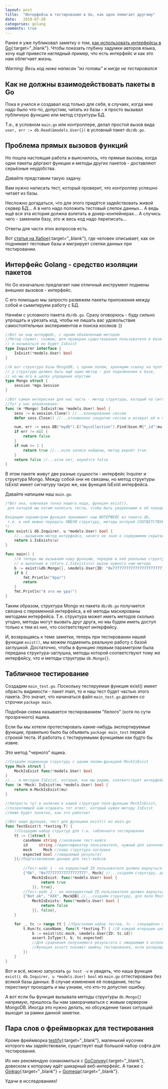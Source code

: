 ```yaml
---
layout: post
title:  "Интерфейсы и тестирование в Go, как одно помогает другому"
date:   2018-07-20
categories: golang
comments: true
---
```

Ранее я уже публиковал заметку о том, [как использовать интерфейсы в Go](/articles/interfaces){:target="_blank"}.
Чтобы показать глубину задумки авторов языка, хочу ещё привести наглядный пример, что есть интерфейс и как это нам облегчает жизнь.

*Warning: Весь код ниже написан "из головы" и нигде не тестировался*

## Как не должны взаимодействовать пакеты в Go
Пока я учился и создавал код только для себя, в случаях, когда мне надо было что-то, допустим, читать из базы - я просто вызывал публичную функцию или метод структуры БД. 

Т.е., в условном `main.go` или контроллере, делал простой вызов вида `user, err := db.Read(&models.User{})` в условный пакет `db/db.go`.

## Проблема прямых вызовов функций
Но пошла настоящая работа и выяснилось, что прямые вызовы, когда одни пакеты дёргают функции и методы других пакетов - доставляют серьёзные неудобства.

Давайте представим такую задачу.

Вам нужно написать тест, который проверит, что контроллер успешно читает из базы.

Несложно догадаться, что для этого придётся задействовать живой сервер БД...
А в него надо положить тестовый слепок данных...
А ведь ещё вся эта история должна взлетать в докер-контейнерах...
А случись чего - заменили базу, это ж весь код надо переписать...

Ответы для части этих вопросов есть.

Вот [статья на Хабре](https://habr.com/post/271239/){:target="_blank"}, где человек описывает, как он поднимает тестовые базы и мигрирует слепки данных при тестировании.

## Интерфейс Golang - средство изоляции пакетов
Но Go изначально предлагает нам отличный инструмент подмены внешних вызовов - интерфейс.

С его помощью мы запросто развяжем пакеты приложения между собой и сымитируем работу с БД.

Начнём с условного пакета `db/db.go`.
Сразу оговорюсь - буду сильно упрощать и урезать код, чтобы не лишать вас удовольствия самостоятельных экспериментов и поиска косяков :))

```go
//Вот он наш интерфейс, с одним объявленным методом
//Метод служит, скажем, для проверки существования пользователя в базе
// и называться он будет IsExist
type Inquirer interface {
	IsExist(*models.User) bool
}

//А вот структура базы MongoDB, с одним полем, хранящим ссылку на пулл сессий
// у структуры должен быть ещё один метод - для подключения к базе,
// но мы его в целях упрощения опустим
type Mongo struct {
	session *mgo.Session
}

//Вот самая интересная для нас часть - метод структуры, который по сигнатуре соответствует методу интерфейса
//Тут у нас реализовано:
func (m *Mongo) IsExist(mu *models.User) bool {
	sess := m.session.Clone() //...клонирование сессии 
	defer sess.Close() //...отложенное закрытие сессии и возврат её в пулл

    num, err := sess.DB("mydb").C("mycollection").Find(bson.M{"_id":mu.ID}).Count() //...запрос к базе и подсчёт количества возвращённых записей
	if err != nil {                                                                 //...так мы проверим, что запись существует в БД
		return false
	}
	if num >= 1 {
		return true //...если записи найдены, метод вернёт true
	}
	return false //...если нет, вернётся false
}
```

В этом пакете живут две разные сущности - интерфейс Inquirer и структура Mongo. 
Между собой они не связаны, но метод структуры IsExist имеет сигнатуру такую же, как функция IsExist интерфейса.

Давайте напишем наш `main.go`.
```go
/*Вот она, ключевая точка нашего кода, функция exist(), 
 для которой мы хотим написать тесты, чтобы быть уверенными в её поведении.

Входящим параметром функция принимает наш ИНТЕРФЕЙС из пакета db,
 т.е. в неё можно передать ЛЮБУЮ структуру, методы которой СООТВЕТСТВУЮТ ИНТЕРФЕЙСУ
*/
func exist(i db.Inquirer, u *models.User) bool {
    //...вызываем метод интерфейса, ничего не зная о содержимом скрытой за ним структуры
    return i.IsExists(u) 
}

func main() {
    //А теперь мы вызываем нашу функцию, передав в неё реальные структуры 
    // и выполнив в return i.IsExists(u) вызов нужного нам метода
    b := exist(&db.Mongo{}, &models.User{ID: "0x7777777777777777777777777777"})
    if b {
        fmt.Println("Ура!")
        return
    }
    fmt.Println("А это не ура!")
}
```
Таким образом, структура Mongo из пакета `db/db.go` получается связана с переменной интерфейса, а её методы маскированы методами интерфейса.
Т.е. структура может иметь методов сколько угодно, методы могут вызвать друг друга, но мы будем иметь доступ только к тем из них, что соответствуют интерфейсу.

И, возвращаясь к теме заметки, теперь при тестировании нашей функции `exist()`, мы можем подменить реальную работу с базой заглушкой.
Достаточно, чтобы в функцию первым параметром была передана структура-заглушка, методы которой соответствуют тому же интерфейсу, что и методы структуры `db.Mongo{}`.

## Табличное тестирование

Создадим `main_test.go`.
Поскольку тестируемая функция exist() имеет обрасть видимости - пакет main, то и наш тест будет частью этого пакета.
Это значит, что начинаться файл `main_test.go` должен со строчки `package main`. 

Подобная схема называется тестированием "белого" (хотя по сути прозрачного) ящика.

Если бы мы хотели протестировать какие-нибудь экспортируемые функции, правильно было бы объявить `package main_test` первой строкой теста.
И работать с тестируемыми функциями как будто бы извне.

Это метод "черного" ящика.

```go
//Создаём подменную структуру с одним полем-функцией MockIsExist
type Mock struct {
	MockIsExist func(*models.User) bool
}
//... и методом IsExist, который, как мы видим, соответствует интерфейсу (который остался в пакете db)
func (m *Mock) IsExist(mu *models.User) bool {
	return m.MockIsExist(mu)
}

//Хитрость тут в наличии в нашей структуре поля-функции MockIsExist,
//позволяющей нам отдавать тот ответ, который нужен методу IsExist
//Ниже будет понятно, как это работает

//Вот наша функция, тест для функциии exist() из main.go
func TestExist(t *testing.T) {
    //Создадим набор структур для т.н. табличного тестирования
	tt := []struct {
		caseName string //название тест-кейса
		id     string //идентификатор пользователя, нужный для заполнения структуры models.User{}, передаваемой вторым параметром в exist()
		mock     Mock //наша структура-заглушка
		expected bool //ожидаемый результат
    }{//Подготавливаем данные для тест-кейсов
     
        //Тест-кейс 1 - на корректный ID пользователя должен вернуться ответ true
		{"Ok", "0x777777777777777777", Mock{ //...создаём структуру, для поля MockIsExist подсовываем функцию, возвращающую true
			MockIsExist: func(*models.User) bool {
				return true
            }}, true},
        //Тест-кейс 2 - на некорректный ID пользователя должен вернуться ответ false
		{"Not ok", "XXX", MockDB{ //...создаём структуру, для поля MockIsExist подсовываем функцию, возвращающую false
			MockIsExists: func(*models.User) bool {
				return false
			}}, false},
	}

	for _, tc := range tt { //Прогоняем набор тестов, tc - сокращённо от test case
		t.Run(tc.caseName, func(t *testing.T) { //В каждой итерации цикла вызываем сабтест - t.Run
			b := exist(&tc.mock, &models.User{ID: tc.id})
            assert.IsType(t, b, tc.expected)
            //Для сравнения получаемого результата с ожидаемым я использовал функцию assert из фрэймворка testify/assert
            //Функция assert покажет ошибку тестирования, если возвращаемый результат не совпадёт с ожидаемым
		})
	}
}
```

Вот и всё, можно запускать `go test -v` и увидеть, что наша функция `exist(i db.Inquirer, u *models.User) bool` из `main.go` оттестирована без всякой базы данных. В случае изменения её поведения, тесты перестанут проходить и мы узнаем, что кто-то допустил ошибку.

А вот если бы функция вызывала методы структуры `db.Mongo{}` напрямую, пришлось бы нам заморачиваться с живым сервером MongoDB.
Иногда это нужно делать, но обсуждение таких ситуаций выходит за рамки данной заметки.

## Пара слов о фреймворках для тестирования
Кроме фреймворка [testify](https://github.com/stretchr/testify){:target="_blank"}, маленький кусочек которого мы задействовали, существует ещё большой набор софта для тестирования.

Из них рекомендую ознакомиться с [GoConvey](http://goconvey.co/){:target="_blank"}, довеском к которому идёт шикарный веб-интерфейс.
А также с [Ginkgo](https://onsi.github.io/ginkgo/){:target="_blank"} + [Gomega](http://onsi.github.io/gomega/){:target="_blank"}.

Удачи в исследованиях!

